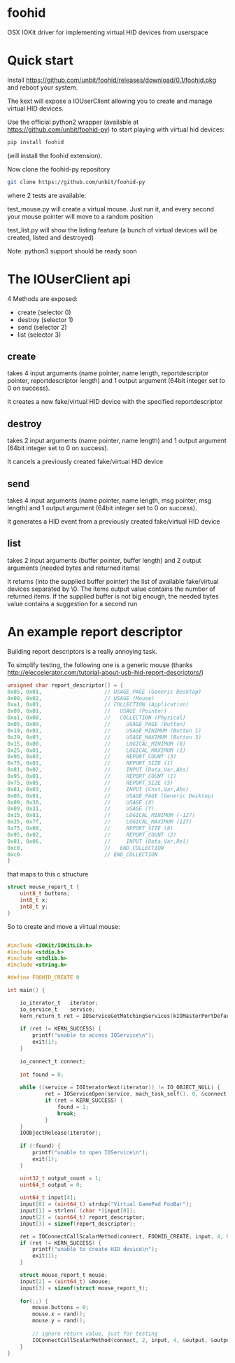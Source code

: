 # foohid
OSX IOKit driver for implementing virtual HID devices from userspace

Quick start
===========

Install https://github.com/unbit/foohid/releases/download/0.1/foohid.pkg and reboot your system.

The kext will expose a IOUserClient allowing you to create and manage virtual HID devices.

Use the official python2 wrapper (available at https://github.com/unbit/foohid-py) to start playing with virtual hid devices:

```sh
pip install foohid
```

(will install the foohid extension).

Now clone the foohid-py repository

```sh
git clone https://github.com/unbit/foohid-py
```

where 2 tests are available:

test_mouse.py will create a virtual mouse. Just run it, and every second your mouse pointer will move to a random position

test_list.py will show the listing feature (a bunch of virtual devices will be created, listed and destroyed)

Note: python3 support should be ready soon


The IOUserClient api
====================

4 Methods are exposed:

* create (selector 0)
* destroy (selector 1)
* send (selector 2)
* list (selector 3)

create
------

takes 4 input arguments (name pointer, name length, reportdescriptor pointer, reportdescriptor length) and 1 output argument (64bit integer set to 0 on success).

It creates a new fake/virtual HID device with the specified reportdescriptor

destroy
-------

takes 2 input arguments (name pointer, name length) and 1 output argument (64bit integer set to 0 on success).

It cancels a previously created fake/virtual HID device

send
----

takes 4 input arguments (name pointer, name length, msg pointer, msg length) and 1 output argument (64bit integer set to 0 on success).

It generates a HID event from a previously created fake/virtual HID device

list
----

takes 2 input arguments (buffer pointer, buffer length) and 2 output arguments (needed bytes and returned items)

It returns (into the supplied buffer pointer) the list of available fake/virtual devices separated by \0. The items output value contains the number of returned items. If the supplied buffer is not big enough, the needed bytes value contains a suggestion for a second run

An example report descriptor
============================

Building report descriptors is a really annoying task.

To simplify testing, the following one is a generic mouse (thanks http://eleccelerator.com/tutorial-about-usb-hid-report-descriptors/)

```c
unsigned char report_descriptor[] = {
0x05, 0x01,                    // USAGE_PAGE (Generic Desktop)
0x09, 0x02,                    // USAGE (Mouse)
0xa1, 0x01,                    // COLLECTION (Application)
0x09, 0x01,                    //   USAGE (Pointer)
0xa1, 0x00,                    //   COLLECTION (Physical)
0x05, 0x09,                    //     USAGE_PAGE (Button)
0x19, 0x01,                    //     USAGE_MINIMUM (Button 1)
0x29, 0x03,                    //     USAGE_MAXIMUM (Button 3)
0x15, 0x00,                    //     LOGICAL_MINIMUM (0)
0x25, 0x01,                    //     LOGICAL_MAXIMUM (1)
0x95, 0x03,                    //     REPORT_COUNT (3)
0x75, 0x01,                    //     REPORT_SIZE (1)
0x81, 0x02,                    //     INPUT (Data,Var,Abs)
0x95, 0x01,                    //     REPORT_COUNT (1)
0x75, 0x05,                    //     REPORT_SIZE (5)
0x81, 0x03,                    //     INPUT (Cnst,Var,Abs)
0x05, 0x01,                    //     USAGE_PAGE (Generic Desktop)
0x09, 0x30,                    //     USAGE (X)
0x09, 0x31,                    //     USAGE (Y)
0x15, 0x81,                    //     LOGICAL_MINIMUM (-127)
0x25, 0x7f,                    //     LOGICAL_MAXIMUM (127)
0x75, 0x08,                    //     REPORT_SIZE (8)
0x95, 0x02,                    //     REPORT_COUNT (2)
0x81, 0x06,                    //     INPUT (Data,Var,Rel)
0xc0,                          //   END_COLLECTION
0xc0                           // END_COLLECTION
}
```

that maps to this c structure

```c
struct mouse_report_t {
    uint8_t buttons;
    int8_t x;
    int8_t y;
}
```

So to create and move a virtual mouse:

```c

#include <IOKit/IOKitLib.h>
#include <stdio.h>
#include <stdlib.h>
#include <string.h>

#define FOOHID_CREATE 0

int main() {

    io_iterator_t   iterator;
    io_service_t    service;
    kern_return_t ret = IOServiceGetMatchingServices(kIOMasterPortDefault, IOServiceMatching("it_unbit_foohid"), &iterator);
    
    if (ret != KERN_SUCCESS) {
        printf("unable to access IOService\n");
        exit(1);
    }
    
    io_connect_t connect;
    
    int found = 0;
    
    while ((service = IOIteratorNext(iterator)) != IO_OBJECT_NULL) {
            ret = IOServiceOpen(service, mach_task_self(), 0, &connect);
            if (ret = KERN_SUCCESS) {
                found = 1;
                break;
            }
    }
    IOObjectRelease(iterator);
    
    if (!found) {
        printf("unable to open IOService\n");
        exit(1);
    }

    uint32_t output_count = 1;
    uint64_t output = 0;
    
    uint64_t input[4];
    input[0] = (uint64_t) strdup("Virtual GamePad FooBar");
    input[1] = strlen( (char *)input[0]);
    input[2] = (uint64_t) report_descriptor;
    input[3] = sizeof(report_descriptor);

    ret = IOConnectCallScalarMethod(connect, FOOHID_CREATE, input, 4, &output, &output_count);
    if (ret != KERN_SUCCESS) {
        printf("unable to create HID device\n");
        exit(1);
    }

    struct mouse_report_t mouse;
    input[2] = (uint64_t) &mouse;
    input[3] = sizeof(struct mouse_report_t);
    
    for(;;) {
        mouse.buttons = 0;
        mouse.x = rand();
        mouse.y = rand();
        
        // ignore return value, just for testing
        IOConnectCallScalarMethod(connect, 2, input, 4, &output, &output_count);
    }
}
```
